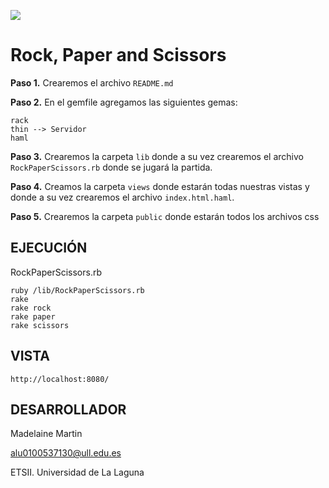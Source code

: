 <strong>![](http://banot.etsii.ull.es/alu4103/rps.png)</strong>

Rock, Paper and Scissors
================================

**Paso 1.** Crearemos el archivo `README.md`

**Paso 2.** En el gemfile agregamos las siguientes gemas:
	
	rack
	thin --> Servidor
	haml

**Paso 3.** Crearemos la carpeta `lib` donde a su vez crearemos el archivo `RockPaperScissors.rb` donde se jugará la partida.

**Paso 4.** Creamos la carpeta `views` donde estarán todas nuestras vistas y donde a su vez crearemos el archivo `index.html.haml`.

**Paso 5.** Crearemos la carpeta `public` donde estarán todos los archivos css
	

## EJECUCIÓN ##

RockPaperScissors.rb
	
	ruby /lib/RockPaperScissors.rb
	rake
	rake rock
	rake paper
	rake scissors

## VISTA ##

	http://localhost:8080/


## DESARROLLADOR ##

Madelaine Martin

alu0100537130@ull.edu.es

ETSII. Universidad de La Laguna



